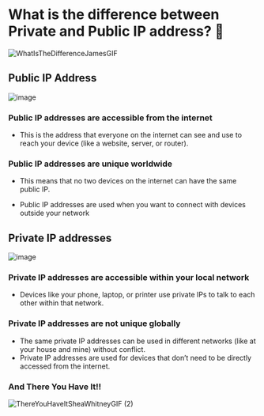 # What is the difference between Private and Public IP address? 🤔

![WhatIsTheDifferenceJamesGIF](https://github.com/user-attachments/assets/841b110a-2402-4e14-9f79-95dbea286020)

## Public IP Address 

![image](https://github.com/user-attachments/assets/cd7b923c-243b-43f3-b590-1e8af65bd29f)

### Public IP addresses are accessible from the internet

- This is the address that everyone on the internet can see and use to reach your device (like a website, server, or router).

### Public IP addresses are unique worldwide 

- This means that no two devices on the internet can have the same public IP.

- Public IP addresses are used when you want to connect with devices outside your network

 ###

 ## Private IP addresses
 ![image](https://github.com/user-attachments/assets/ef294a09-4917-447d-b6bf-453a0bd4c525)

 ### Private IP addresses are accessible within your local network 

 -  Devices like your phone, laptop, or printer use private IPs to talk to each other within that network.

### Private IP addresses are not unique globally

- The same private IP addresses can be used in different networks (like at your house and mine) without conflict.
- Private IP addresses are used for devices that don’t need to be directly accessed from the internet.

### And There You Have It!!

![ThereYouHaveItSheaWhitneyGIF (2)](https://github.com/user-attachments/assets/7387ef77-1f04-4e0f-a945-cf56701d180b)
